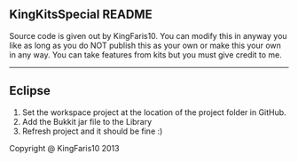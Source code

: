 KingKitsSpecial README
-----------------------------------------------
Source code is given out by KingFaris10. You can modify this in anyway you like as long as you do NOT publish this as your own or make this your own in any way. You can take features from kits but you must give credit to me.

----------------------------
Eclipse
----------------------------
1. Set the workspace project at the location of the project folder in GitHub.
2. Add the Bukkit jar file to the Library
3. Refresh project and it should be fine :)

Copyright @ KingFaris10 2013
